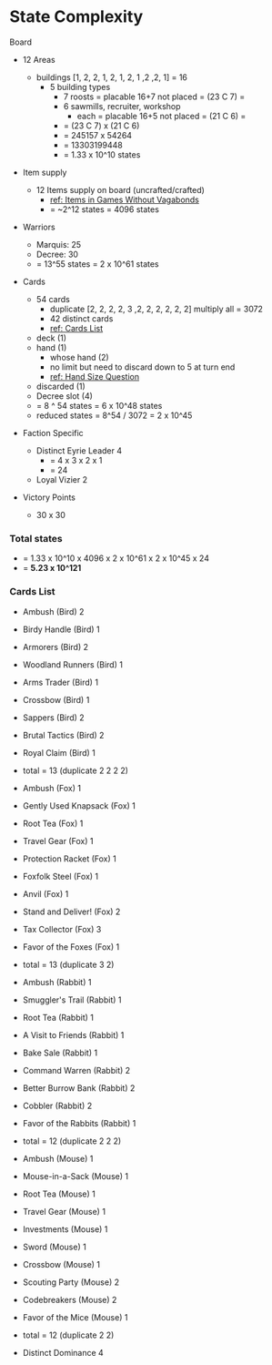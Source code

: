 # State Complexity

Board
- 12 Areas 
    - buildings [1, 2, 2, 1, 2, 1, 2, 1 ,2 ,2, 1] = 16 
        - 5 building types
            - 7 roosts = placable 16+7 not placed = (23 C 7) = 
            - 6 sawmills, recruiter, workshop
                - each = placable 16+5 not placed = (21 C 6) = 
            - = (23 C 7) x (21 C 6)
            - = 245157 x 54264
            - = 13303199448
            - = 1.33 x 10^10 states
- Item supply
    - 12 Items supply on board (uncrafted/crafted)
        - [ref: Items in Games Without Vagabonds](https://boardgamegeek.com/thread/2034705/items-games-without-vagabonds)
        - = ~2^12 states = 4096 states
- Warriors
    - Marquis: 25
    - Decree: 30
    - = 13^55 states = 2 x 10^61 states

- Cards
    - 54 cards
        - duplicate [2, 2, 2, 2, 3 ,2, 2, 2, 2, 2, 2] multiply all = 3072
        - 42 distinct cards
        - [ref: Cards List](#cards-list)
    - deck (1)
    - hand (1)
        - whose hand (2)
        - no limit but need to discard down to 5 at turn end
        - [ref: Hand Size Question](https://boardgamegeek.com/thread/2051125/hand-size-question)
    - discarded (1)
    - Decree slot (4)
    - = 8 ^ 54 states = 6 x 10^48 states 
    - reduced states = 8^54 / 3072 = 2 x 10^45

- Faction Specific
    - Distinct Eyrie Leader 4
        - = 4 x 3 x 2 x 1
        - = 24
    - Loyal Vizier 2

- Victory Points
    - 30 x 30 

### Total states
- = 1.33 x 10^10 x 4096 x 2 x 10^61 x 2 x 10^45 x 24
- = **5.23 x 10^121**

### Cards List

- Ambush (Bird) 2
- Birdy Handle (Bird) 1
- Armorers (Bird) 2
- Woodland Runners (Bird) 1
- Arms Trader (Bird) 1
- Crossbow (Bird) 1
- Sappers (Bird) 2
- Brutal Tactics (Bird) 2
- Royal Claim (Bird) 1
- total = 13 (duplicate 2 2 2 2)

- Ambush (Fox) 1   
- Gently Used Knapsack (Fox) 1  
- Root Tea (Fox) 1   
- Travel Gear (Fox) 1    
- Protection Racket (Fox) 1   
- Foxfolk Steel (Fox) 1
- Anvil (Fox) 1
- Stand and Deliver! (Fox) 2
- Tax Collector (Fox) 3
- Favor of the Foxes (Fox) 1
- total = 13 (duplicate 3 2)

- Ambush (Rabbit) 1
- Smuggler's Trail (Rabbit) 1
- Root Tea (Rabbit) 1
- A Visit to Friends (Rabbit) 1
- Bake Sale (Rabbit) 1
- Command Warren (Rabbit) 2
- Better Burrow Bank (Rabbit) 2
- Cobbler (Rabbit) 2
- Favor of the Rabbits (Rabbit) 1
- total = 12 (duplicate 2 2 2)

- Ambush (Mouse) 1
- Mouse-in-a-Sack (Mouse) 1
- Root Tea (Mouse) 1
- Travel Gear (Mouse) 1
- Investments (Mouse) 1
- Sword (Mouse) 1
- Crossbow (Mouse) 1
- Scouting Party (Mouse) 2
- Codebreakers (Mouse) 2
- Favor of the Mice (Mouse) 1
- total = 12 (duplicate 2 2)

- Distinct Dominance 4

